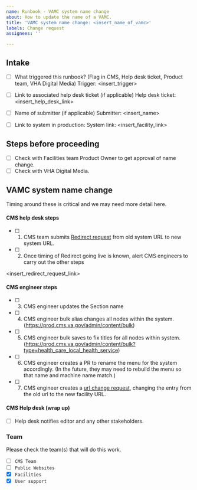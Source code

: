 ```yaml
---
name: Runbook - VAMC system name change
about: How to update the name of a VAMC.
title: 'VAMC system name change: <insert_name_of_vamc>'
labels: Change request
assignees: ''

---
```


## Intake
- [ ] What triggered this runbook? (Flag in CMS, Help desk ticket, Product team, VHA Digital Media)
Trigger: <insert_trigger>

- [ ] Link to associated help desk ticket (if applicable)
Help desk ticket: <insert_help_desk_link>

- [ ] Name of submitter (if applicable)
Submitter: <insert_name>

- [ ] Link to system in production:
System link: <insert_facility_link>

## Steps before proceeding

- [ ] Check with Facilities team Product Owner to get approval of name change.
- [ ] Check with VHA Digital Media.

## VAMC system name change

Timing around these is critical and we may need more detail here.

#### CMS help desk steps
- [ ] 1. CMS team submits [Redirect request](https://github.com/department-of-veterans-affairs/va.gov-team/issues/new?assignees=mnorthuis&labels=ia&template=redirect-request.md&title=Redirect+Request) from old system URL to new system URL.
- [ ] 2. Once timing of Redirect going live is known, alert CMS engineers to carry out the other steps

<insert_redirect_request_link>

#### CMS engineer steps
- [ ] 3. CMS engineer updates the Section name
- [ ] 4. CMS engineer bulk alias changes all nodes within the system. (https://prod.cms.va.gov/admin/content/bulk)
- [ ] 5. CMS engineer bulk saves to fix titles for all nodes within system. (https://prod.cms.va.gov/admin/content/bulk?type=health_care_local_health_service)
- [ ] 6. CMS engineer creates a PR to rename the menu for the system accordingly.  (In the future, they may need to rebuild the menu so that name and machine name match.)
- [ ] 7. CMS engineer creates a [url change request](https://github.com/department-of-veterans-affairs/va.gov-cms/issues/new?assignees=&template=runbook-facility-url-change.md&title=URL+Change+for%3A+%3Cinsert+facility+name%3E), changing the entry from the old url to the new facility URL.


#### CMS Help desk (wrap up)
- [ ] Help desk notifies editor and any other stakeholders.

### Team
Please check the team(s) that will do this work.

- [ ] `CMS Team`
- [ ] `Public Websites`
- [x] `Facilities`
- [x] `User support`
